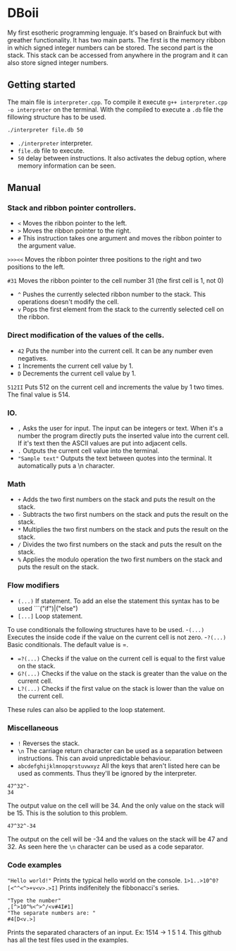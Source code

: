 # DBoii
My first esotheric programming lenguaje. It's based on Brainfuck but with greather functionality. It has two main parts. The first is the memory ribbon in which signed integer numbers can be stored. The second part is the stack. This stack can be accessed from anywhere in the program and it can also store signed integer numbers.
## Getting started
The main file is ```interpreter.cpp```. To compile it execute ```g++ interpreter.cpp -o interpreter``` on the terminal. With the compiled to execute a ```.db``` file the fillowing structure has to be used.

```./interpreter file.db 50```
- ```./interpreter``` interpreter.
- ```file.db``` file to execute.
- ```50``` delay between instructions. It also activates the debug option, where memory information can be seen.

## Manual
### Stack and ribbon pointer controllers.

- ```<``` Moves the ribbon pointer to the left.
- ```>``` Moves the ribbon pointer to the right.
- ```#``` This instruction takes one argument and moves the ribbon pointer to the argument value.

```>>><<``` Moves the ribbon pointer three positions to the right and two positions to the left.

```#31```   Moves the ribbon pointer to the cell number 31 (the first cell is 1, not 0)

- ```^``` Pushes the currently selected ribbon number to the stack. This operations doesn't modify the cell.
- ```v``` Pops the first element from the stack to the currently selected cell on the ribbon.

###  Direct modification of the values of the cells.

- ```42``` Puts the number into the current cell. It can be any number even negatives.
- ```I``` Increments the current cell value by 1.
- ```D``` Decrements the current cell value by 1.

```512II``` Puts 512 on the current cell and increments the value by 1 two times. The final value is 514.

### IO.

- ```,``` Asks the user for input. The input can be integers or text. When it's a number the program directly puts the inserted value into the current cell. If it's text then the ASCII values are put into adjacent cells.
- ```.``` Outputs the current cell value into the terminal.
- ```"Sample text"``` Outputs the text between quotes into the terminal. It automatically puts a \n character.

### Math

- ```+``` Adds the two first numbers on the stack and puts the result on the stack.
- ```-``` Subtracts the two first numbers on the stack and puts the result on the stack.
- ```*``` Multiplies the two first numbers on the stack and puts the result on the stack.
- ```/``` Divides the two first numbers on the stack and puts the result on the stack.
- ```%``` Applies the modulo operation the two first numbers on the stack and puts the result on the stack.

### Flow modifiers

- ```(...)``` If statement. To add an else the statement this syntax has to be used ```("if")|("else")
- ```[...]``` Loop statement. 

To use conditionals the following structures have to be used.
-```(...)``` Executes the inside code if the value on the current cell is not zero.
-```?(...)``` Basic conditionals. The default value is =.
  - ```=?(...)``` Checks if the value on the current cell is equal to the first value on the stack.
  - ```G?(...)``` Checks if the value on the stack is greater than the value on the current cell.
  - ```L?(...)``` Checks if the first value on the stack is lower than the value on the current cell.

These rules can also be applied to the loop statement.

### Miscellaneous

- ```!``` Reverses the stack.
- ```\n``` The carriage return character can be used as a separation between instructions. This can avoid unpredictable behaviour.
- ```abcdefghijklmnopqrstuvwxyz``` All the keys that aren't listed here can be used as comments. Thus they'll be ignored by the interpreter.

```
47^32^-
34
```
The output value on the cell will be 34. And the only value on the stack will be 15. This is the solution to this problem.
```
47^32^-34
```
The output on the cell will be -34 and the values on the stack will be 47 and 32. As seen here the ```\n``` character can be used as a code separator.

### Code examples
```"Hello world!"``` Prints the typical hello world on the console.
```1>1..>10^0?[<^^<^>+v<v>.>I]``` Prints indifenitely the fibbonacci's series.
```
"Type the number"
,[^>10^%<^>^/<v#4I#1]
"The separate numbers are: "
#4[D<v.>]
```
Prints the separated characters of an input. Ex: 1514 -> 1 5 1 4.
This github has all the test files used in the examples.

